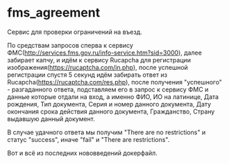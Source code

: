 # fms_agreement

Сервис для проверки ограничений на въезд.

По средствам запросов сперва к сервису ФМС(http://services.fms.gov.ru/info-service.htm?sid=3000),
далее забирает капчу, и идём к сервису Rucapcha для регистрации изображения(https://rucaptcha.com/in.php),
после успешной регистрации спустя 5 секунд идём забирать ответ из Rucapcha(https://rucaptcha.com/res.php), 
после получения "успешного" - разгаданного ответа, подставляем его в запрос к сервису ФМС и данные которые
отдали на вход, а именно ФИО, ИО на латинице, Дата рождения, Тип документа, Серия и номер данного документа,
Дату окончания срока действия данного документа, Гражданство, Страну выдавшую данный документ.

В случае удачного ответа мы получим "There are no restrictions" и статус "success", 
иначе "fail" и "There are restrictions".

Вот и всё из последних нововведений докерфайл.
